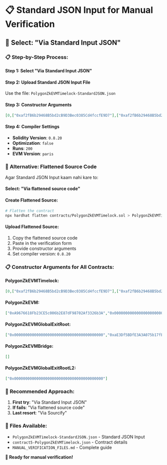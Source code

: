 # 📋 Standard JSON Input for Manual Verification

## 🎯 **Select: "Via Standard Input JSON"**

### 📋 **Step-by-Step Process:**

#### **Step 1: Select "Via Standard Input JSON"**

#### **Step 2: Upload Standard JSON Input File**
Use the file: `PolygonZkEVMTimelock-StandardJSON.json`

#### **Step 3: Constructor Arguments**
```json
[0,["0xaf2fB6b29468B5bd2cB9D3Bec0385Cd4fccfE9D7"],["0xaf2fB6b29468B5bd2cB9D3Bec0385Cd4fccfE9D7"],"0xaf2fB6b29468B5bd2cB9D3Bec0385Cd4fccfE9D7","0x67Eb0Ab3392B2ef973Bc4A719a92C156210cEbc5"]
```

#### **Step 4: Compiler Settings**
- **Solidity Version**: `0.8.20`
- **Optimization**: `false`
- **Runs**: `200`
- **EVM Version**: `paris`

### 🔧 **Alternative: Flattened Source Code**

Agar Standard JSON Input kaam nahi kare to:

#### **Select: "Via flattened source code"**

#### **Create Flattened Source:**
```bash
# Flatten the contract
npx hardhat flatten contracts/PolygonZkEVMTimelock.sol > PolygonZkEVMTimelock-flattened.sol
```

#### **Upload Flattened Source:**
1. Copy the flattened source code
2. Paste in the verification form
3. Provide constructor arguments
4. Set compiler version: `0.8.20`

### 📋 **Constructor Arguments for All Contracts:**

#### **PolygonZkEVMTimelock:**
```json
[0,["0xaf2fB6b29468B5bd2cB9D3Bec0385Cd4fccfE9D7"],["0xaf2fB6b29468B5bd2cB9D3Bec0385Cd4fccfE9D7"],"0xaf2fB6b29468B5bd2cB9D3Bec0385Cd4fccfE9D7","0x67Eb0Ab3392B2ef973Bc4A719a92C156210cEbc5"]
```

#### **PolygonZkEVM:**
```json
["0xA9676618Fb23CE5c006b2E87dF98702Af3326b3A","0x0000000000000000000000000000000000000000","0x0000000000000000000000000000000000000000","0xaE3Df5BDfE3A3A075b17fE190fCfE29699fc0288",1,0]
```

#### **PolygonZkEVMGlobalExitRoot:**
```json
["0x0000000000000000000000000000000000000000","0xaE3Df5BDfE3A3A075b17fE190fCfE29699fc0288"]
```

#### **PolygonZkEVMBridge:**
```json
[]
```

#### **PolygonZkEVMGlobalExitRootL2:**
```json
["0x0000000000000000000000000000000000000000"]
```

### 🎯 **Recommended Approach:**

1. **First try**: "Via Standard Input JSON"
2. **If fails**: "Via flattened source code"
3. **Last resort**: "Via Sourcify"

### 📁 **Files Available:**
- `PolygonZkEVMTimelock-StandardJSON.json` - Standard JSON Input
- `contract5-PolygonZkEVMTimelock.json` - Contract details
- `MANUAL_VERIFICATION_FILES.md` - Complete guide

**🎉 Ready for manual verification!**
